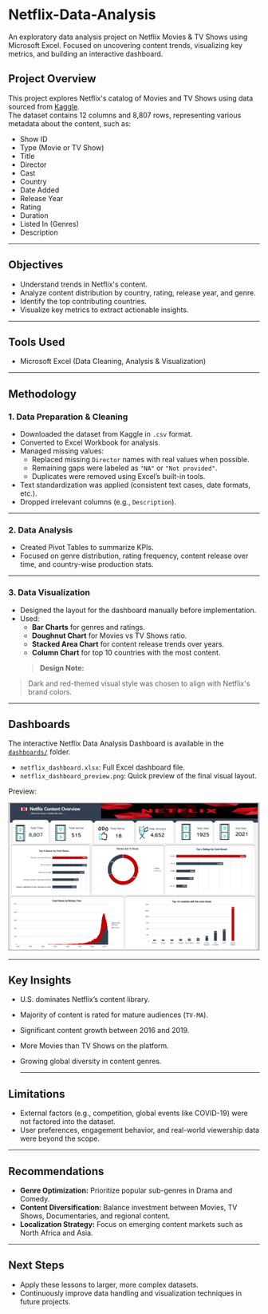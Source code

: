 # Netflix-Data-Analysis
An exploratory data analysis project on Netflix Movies &amp; TV Shows using Microsoft Excel. Focused on uncovering content trends, visualizing key metrics, and building an interactive dashboard.

## Project Overview

This project explores Netflix's catalog of Movies and TV Shows using data sourced from [Kaggle](https://www.kaggle.com/shivamb/netflix-shows).  
The dataset contains 12 columns and 8,807 rows, representing various metadata about the content, such as:

- Show ID
- Type (Movie or TV Show)
- Title
- Director
- Cast
- Country
- Date Added
- Release Year
- Rating
- Duration
- Listed In (Genres)
- Description

---

## Objectives

- Understand trends in Netflix's content.
- Analyze content distribution by country, rating, release year, and genre.
- Identify the top contributing countries.
- Visualize key metrics to extract actionable insights.

---

## Tools Used

- Microsoft Excel (Data Cleaning, Analysis & Visualization)

---

## Methodology

### 1. Data Preparation & Cleaning
- Downloaded the dataset from Kaggle in `.csv` format.
- Converted to Excel Workbook for analysis.
- Managed missing values:
  - Replaced missing `Director` names with real values when possible.
  - Remaining gaps were labeled as `"NA"` or `"Not provided"`.
  - Duplicates were removed using Excel’s built-in tools.
- Text standardization was applied (consistent text cases, date formats, etc.).
- Dropped irrelevant columns (e.g., `Description`).

---

### 2. Data Analysis

- Created Pivot Tables to summarize KPIs.
- Focused on genre distribution, rating frequency, content release over time, and country-wise production stats.

---

### 3. Data Visualization

- Designed the layout for the dashboard manually before implementation.
- Used:
  - **Bar Charts** for genres and ratings.
  - **Doughnut Chart** for Movies vs TV Shows ratio.
  - **Stacked Area Chart** for content release trends over years.
  - **Column Chart** for top 10 countries with the most content.
  > **Design Note:**  
> Dark and red-themed visual style was chosen to align with Netflix's brand colors.

---

## Dashboards

The interactive Netflix Data Analysis Dashboard is available in the [`dashboards/`](dashboards/) folder.

- `netflix_dashboard.xlsx`: Full Excel dashboard file.
- `netflix_dashboard_preview.png`: Quick preview of the final visual layout.

Preview:

![Netflix Dashboard Preview](netflix_dashboard.png)

---

##  Key Insights

- U.S. dominates Netflix’s content library.
- Majority of content is rated for mature audiences (`TV-MA`).
- Significant content growth between 2016 and 2019.
- More Movies than TV Shows on the platform.
- Growing global diversity in content genres.

  ---

## Limitations

- External factors (e.g., competition, global events like COVID-19) were not factored into the dataset.
- User preferences, engagement behavior, and real-world viewership data were beyond the scope.

---

## Recommendations

- **Genre Optimization:** Prioritize popular sub-genres in Drama and Comedy.
- **Content Diversification:** Balance investment between Movies, TV Shows, Documentaries, and regional content.
- **Localization Strategy:** Focus on emerging content markets such as North Africa and Asia.

---

## Next Steps

- Apply these lessons to larger, more complex datasets.
- Continuously improve data handling and visualization techniques in future projects.


